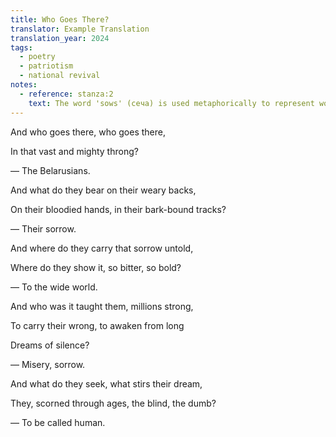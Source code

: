 ```yaml
---
title: Who Goes There?
translator: Example Translation
translation_year: 2024
tags:
  - poetry
  - patriotism
  - national revival
notes:
  - reference: stanza:2
    text: The word 'sows' (сеча) is used metaphorically to represent working for the future of the nation.
---
```


And who goes there, who goes there,

In that vast and mighty throng?

— The Belarusians.


And what do they bear on their weary backs,

On their bloodied hands, in their bark-bound tracks?

— Their sorrow.


And where do they carry that sorrow untold,

Where do they show it, so bitter, so bold?

— To the wide world.


And who was it taught them, millions strong,

To carry their wrong, to awaken from long

Dreams of silence?

— Misery, sorrow.


And what do they seek, what stirs their dream,

They, scorned through ages, the blind, the dumb?

— To be called human.
